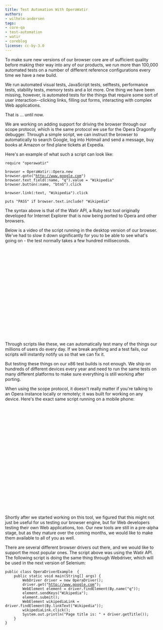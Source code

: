 ```yaml
---
title: Test Automation With OperaWatir
authors:
- wilhelm-andersen
tags:
- core-qa
- test-automation
- watir
- coreblog
license: cc-by-3.0
---
```


<p>To make sure new versions of our browser core are of sufficient quality before making their way into any of our products, we run more than 100,000 automated tests on a number of different reference configurations every time we have a new build.

<p>We run automated visual tests, JavaScript tests, selftests, performance tests, stability tests, memory tests and a lot more. One thing we have been missing, however, is automated tests for the things that require some sort of user interaction--clicking links, filling out forms, interacting with complex Web applications.

<p>That is ... until now.

<p>We are working on adding support for driving the browser through our scope protocol, which is the same protocol we use for the Opera Dragonfly debugger. Through a simple script, we can instruct the browser to automatically to search Google, log into Hotmail and send a message, buy books at Amazon or find plane tickets at Expedia.

<p>Here&#39;s an example of what such a script can look like:

<pre><code>require &quot;operawatir&quot;

browser = OperaWatir::Opera.new
browser.goto(&quot;<a href="http://www.google.com" target="_blank">http://www.google.com</a>&quot;)
browser.text_field(:name, &quot;q&quot;).value = &quot;Wikipedia&quot;
browser.button(:name, &quot;btnG&quot;).click

browser.link(:text, &quot;Wikipedia&quot;).click

puts &quot;PASS&quot; if browser.text.include? &quot;Wikipedia&quot;</code></pre>

<p>The syntax above is that of the Watir API, a Ruby test tool originally developed for Internet Explorer that is now being ported to Opera and other browsers.

<p>Below is a video of the script running in the desktop version of our browser. We&#39;ve had to slow it down significantly for you to be able to see what&#39;s going on - the test normally takes a few hundred milliseconds.

<object width="480" height="295"><param name="movie" value="https://www.youtube.com/v/6jbEpYjWisU&amp;hl=en&amp;fs=1" /><param name="allowFullScreen" value="true" /><param name="allowscriptaccess" value="never" /><embed src="https://www.youtube.com/v/6jbEpYjWisU&amp;hl=en&amp;fs=1" type="application/x-shockwave-flash" allowfullscreen="true" width="480" height="295" allowscriptaccess="never" /></object>

<p>Through scripts like these, we can automatically test many of the things our millions of users do every day. If we break anything and a test fails, our scripts will instantly notify us so that we can fix it.

<p>But testing these things on our x86 test builds is not enough. We ship on hundreds of different devices every year and need to run the same tests on many different platforms to make sure everything is still working after porting.

<p>When using the scope protocol, it doesn&#39;t really matter if you&#39;re talking to an Opera instance locally or remotely; it was built for working on any device. Here&#39;s the exact same script running on a mobile phone:

<object width="425" height="344"><param name="movie" value="https://www.youtube.com/v/taqqlReb7pA&amp;hl=en&amp;fs=1" /><param name="allowFullScreen" value="true" /><param name="allowscriptaccess" value="never" /><embed src="https://www.youtube.com/v/taqqlReb7pA&amp;hl=en&amp;fs=1" type="application/x-shockwave-flash" allowfullscreen="true" width="425" height="344" allowscriptaccess="never" /></object>

<p>Shortly after we started working on this tool, we figured that this might not just be useful for us testing our browser engine, but for Web developers testing their own Web applications, too. Our new tools are still in a pre-alpha stage, but as they mature over the coming months, we would like to make them available to all of you as well.

<p>There are several different browser drivers out there, and we would like to support the most popular ones. The script above was using the Watir API. The following script is doing the same thing through Webdriver, which will be used in the next version of Selenium:

<pre><code>public class OperaDriverExample  {
	public static void main(String[] args) {
		WebDriver driver = new OperaDriver();
		driver.get(&quot;<a href="http://www.google.com" target="_blank">http://www.google.com</a>&quot;);
		WebElement element = driver.findElement(By.name(&quot;q&quot;));
		element.sendKeys(&quot;Wikipedia&quot;);
		element.submit();
		WebElement wikipediaLink = driver.findElement(By.linkText(&quot;Wikipedia&quot;));
		wikipediaLink.click();
		System.out.println(&quot;Page title is: &quot; + driver.getTitle());
	}
}</code></pre>

</p></p></p></p></p></p></p></p></p></p></p></p>
